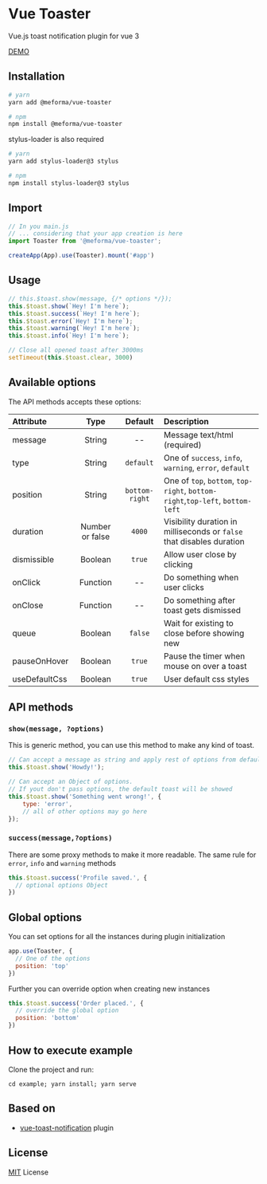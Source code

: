 # Vue Toaster

Vue.js toast notification plugin for vue 3

[DEMO](https://meforma.github.io/vue-toaster/)

## Installation
```bash
# yarn
yarn add @meforma/vue-toaster

# npm
npm install @meforma/vue-toaster
```

stylus-loader is also required

```bash
# yarn
yarn add stylus-loader@3 stylus

# npm
npm install stylus-loader@3 stylus
```

## Import
```js
// In you main.js
// ... considering that your app creation is here
import Toaster from '@meforma/vue-toaster';

createApp(App).use(Toaster).mount('#app')
```

## Usage
```js
// this.$toast.show(message, {/* options */});
this.$toast.show(`Hey! I'm here`);
this.$toast.success(`Hey! I'm here`);
this.$toast.error(`Hey! I'm here`);
this.$toast.warning(`Hey! I'm here`);
this.$toast.info(`Hey! I'm here`);

// Close all opened toast after 3000ms
setTimeout(this.$toast.clear, 3000)

```

## Available options
The API methods accepts these options:

| Attribute     | Type     | Default        | Description      |
| :---          | :---:    | :---:          | :---             |
|  message      | String   | --             |  Message text/html (required)   |
|  type         | String   | `default`      |  One of `success`, `info`, `warning`, `error`, `default`  |
|  position     | String   | `bottom-right` |  One of `top`, `bottom`, `top-right`, `bottom-right`,`top-left`, `bottom-left`  |
| duration      | Number or false   | `4000`         |  Visibility duration in milliseconds or `false` that disables duration    |
| dismissible   | Boolean  | `true`         |  Allow user close by clicking    |
| onClick       | Function | --             |  Do something when user clicks    |
| onClose       | Function | --             |  Do something after toast gets dismissed    |
| queue         | Boolean | `false`         |  Wait for existing to close before showing new     |
| pauseOnHover  | Boolean | `true`          |  Pause the timer when mouse on over a toast    |
| useDefaultCss | Boolean | `true`          |  User default css styles   |

## API methods
### `show(message, ?options)`
This is generic method, you can use this method to make any kind of toast.
```js
// Can accept a message as string and apply rest of options from defaults
this.$toast.show('Howdy!');

// Can accept an Object of options.
// If yout don't pass options, the default toast will be showed
this.$toast.show('Something went wrong!', {
    type: 'error',
    // all of other options may go here
});
```

### `success(message,?options)`
There are some proxy methods to make it more readable. The same rule for `error`, `info` and `warning` methods
```js
this.$toast.success('Profile saved.', {
  // optional options Object
})
```

## Global options
You can set options for all the instances during plugin initialization
```js
app.use(Toaster, {
  // One of the options
  position: 'top'
})
```

Further you can override option when creating new instances
```js
this.$toast.success('Order placed.', {
  // override the global option
  position: 'bottom'
})
```

## How to execute example

Clone the project and run:

```
cd example; yarn install; yarn serve
```

## Based on
* [vue-toast-notification](https://github.com/ankurk91/vue-toast-notification) plugin

## License
[MIT](LICENSE.txt) License

